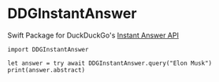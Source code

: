# DDGInstantAnswer

Swift Package for DuckDuckGo's [Instant Answer API](https://duckduckgo.com/api)

```
import DDGInstantAnswer

let answer = try await DDGInstantAnswer.query("Elon Musk")
print(answer.abstract)
```

